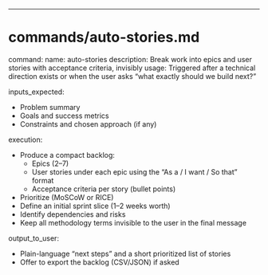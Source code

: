 ---
# commands/auto-stories.md

command:
  name: auto-stories
  description: Break work into epics and user stories with acceptance criteria, invisibly
  usage: Triggered after a technical direction exists or when the user asks “what exactly should we build next?”

inputs_expected:
  - Problem summary
  - Goals and success metrics
  - Constraints and chosen approach (if any)

execution:
  - Produce a compact backlog:
    - Epics (2–7)
    - User stories under each epic using the “As a / I want / So that” format
    - Acceptance criteria per story (bullet points)
  - Prioritize (MoSCoW or RICE)
  - Define an initial sprint slice (1–2 weeks worth)
  - Identify dependencies and risks
  - Keep all methodology terms invisible to the user in the final message

output_to_user:
  - Plain-language “next steps” and a short prioritized list of stories
  - Offer to export the backlog (CSV/JSON) if asked

